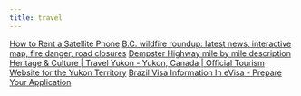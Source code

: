 ```yaml
---
title: travel
---
```


<a href="http://www.roadpost.ca/how_it_works_satellite.aspx">How to Rent a Satellite Phone</a>
<a href="http://www.timescolonist.com/news/b-c-wildfire-roundup-latest-news-interactive-map-fire-danger-road-closures-1.1992958">B.C. wildfire roundup: latest news, interactive map, fire danger, road closures</a>
<a href="http://www.bellsalaska.com/highway/dempster-highway/">Dempster Highway mile by mile description</a>
<a href="http://www.travelyukon.com/Explore/Heritage-and-Culture">Heritage &amp; Culture | Travel Yukon - Yukon, Canada | Official Tourism Website for the Yukon Territory</a>
<a href="http://www.vfsglobal.com/brazil-evisa/prepare-your-application.html#temporary_photoSpecs">Brazil Visa Information In eVisa - Prepare Your Application</a>
